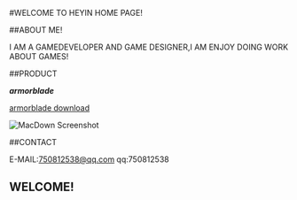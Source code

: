 #WELCOME TO HEYIN HOME PAGE!




##ABOUT ME!

I AM A GAMEDEVELOPER AND GAME DESIGNER,I AM ENJOY DOING WORK ABOUT GAMES!




##PRODUCT

***armorblade***

[armorblade download](https://itunes.apple.com/us/app/armor-blade/id782759884)

![MacDown Screenshot](http://a3.mzstatic.com/us/r30/Purple1/v4/91/2d/bf/912dbf8e-ba23-dc5b-f5a5-46a047a0f716/screen568x568.jpeg)

##CONTACT

E-MAIL:750812538@qq.com
qq:750812538

## WELCOME!

